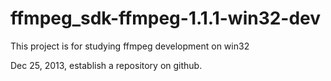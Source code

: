 ffmpeg_sdk-ffmpeg-1.1.1-win32-dev
=================================

This project is for studying ffmpeg development on win32

Dec 25, 2013, establish a repository on github.
